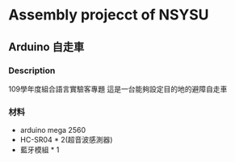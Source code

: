 # Assembly projecct of NSYSU
## Arduino 自走車
### Description
109學年度組合語言實驗客專題
這是一台能夠設定目的地的避障自走車
### 材料
- arduino mega 2560
- HC-SR04 * 2(超音波感測器)
- 藍牙模組 * 1
